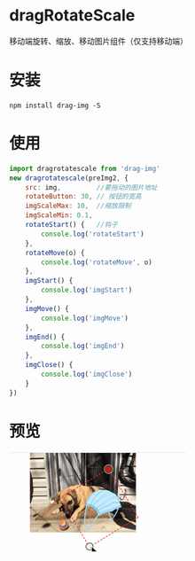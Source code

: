 # dragRotateScale
移动端旋转、缩放、移动图片组件（仅支持移动端）

# 安装   
```
npm install drag-img -S
```  

# 使用  
``` javascript
import dragrotatescale from 'drag-img'
new dragrotatescale(preImg2, {
    src: img,         //要拖动的图片地址
    rotateButton: 30, // 按钮的宽高
    imgScaleMax: 10,  //缩放限制
    imgScaleMin: 0.1,
    rotateStart() {   //钩子
        console.log('rotateStart')
    },
    rotateMove(o) {
        console.log('rotateMove', o)
    },
    imgStart() {
        console.log('imgStart')
    },
    imgMove() {
        console.log('imgMove')
    },
    imgEnd() {
        console.log('imgEnd')
    },
    imgClose() {
        console.log('imgClose')
    }
})


```   
# 预览  
![预览](./pre/pre.gif)
